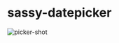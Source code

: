 # sassy-datepicker

![picker-shot](https://user-images.githubusercontent.com/54456279/141672075-4e289fd5-4234-465b-8596-d9f016be9f9d.jpg)
